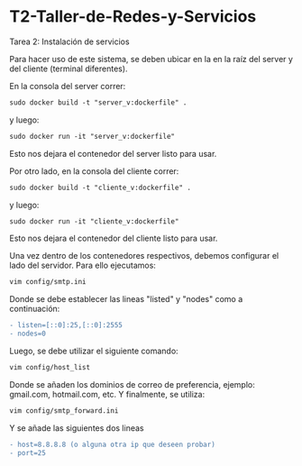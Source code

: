 # T2-Taller-de-Redes-y-Servicios
Tarea 2: Instalación de servicios 


Para hacer uso de este sistema, se deben ubicar en la en la raíz del server y del cliente (terminal diferentes).

En la consola del server correr:
```diff
sudo docker build -t "server_v:dockerfile" .
```
y luego: 
```diff
sudo docker run -it "server_v:dockerfile"
```

Esto nos dejara el contenedor del server listo para usar.

Por otro lado, en la consola del cliente correr:
```diff
sudo docker build -t "cliente_v:dockerfile" .
```
y luego:
```diff
sudo docker run -it "cliente_v:dockerfile"
```

Esto nos dejara el contenedor del cliente listo para usar.

Una vez dentro de los contenedores respectivos, debemos configurar el lado del servidor. Para ello ejecutamos:
```diff
vim config/smtp.ini
```
Donde se debe establecer las lineas "listed" y "nodes" como a continuación:
```diff
- listen=[::0]:25,[::0]:2555
- nodes=0
```
Luego, se debe utilizar el siguiente comando:
```diff
vim config/host_list
```
Donde se añaden los dominios de correo de preferencia, ejemplo: gmail.com, hotmail.com, etc.
Y finalmente, se utiliza:
```diff
vim config/smtp_forward.ini
```

Y se añade las siguientes dos lineas
```diff
- host=8.8.8.8 (o alguna otra ip que deseen probar)
- port=25
```



